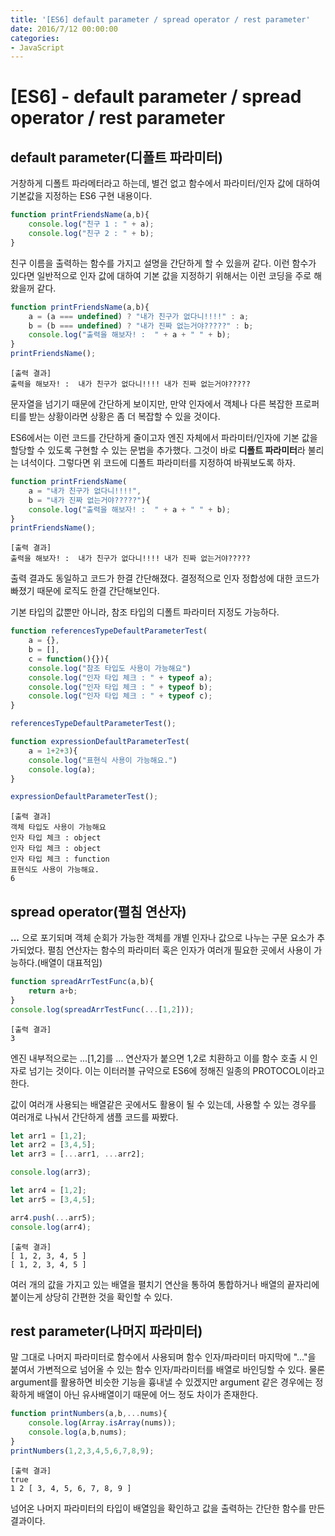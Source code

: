 ```yaml
---
title: '[ES6] default parameter / spread operator / rest parameter'
date: 2016/7/12 00:00:00
categories:
- JavaScript
---
```


# [ES6] - default parameter / spread operator / rest parameter

## default parameter(디폴트 파라미터)
거창하게 디폴트 파라메터라고 하는데, 별건 없고 함수에서 파라미터/인자 값에 대하여 기본값을 지정하는 ES6 구현 내용이다.

```javascript
function printFriendsName(a,b){
	console.log("친구 1 : " + a);
	console.log("친구 2 : " + b); 
}
```

친구 이름을 출력하는 함수를 가지고 설명을 간단하게 할 수 있을꺼 같다. 이런 함수가 있다면 일반적으로 인자 값에 대하여 기본 값을 지정하기 위해서는 이런 코딩을 주로 해왔을꺼 같다.

```javascript
function printFriendsName(a,b){
	a = (a === undefined) ? "내가 친구가 없다니!!!!" : a;
	b = (b === undefined) ? "내가 진짜 없는거야?????" : b;
	console.log("출력을 해보자! :  " + a + " " + b);
}
printFriendsName();
```

```
[출력 결과]
출력을 해보자! :  내가 친구가 없다니!!!! 내가 진짜 없는거야?????
```

문자열을 넘기기 때문에 간단하게 보이지만, 만약 인자에서 객체나 다른 복잡한 프로퍼티를 받는 상황이라면 상황은 좀 더 복잡할 수 있을 것이다. 

ES6에서는 이런 코드를 간단하게 줄이고자 엔진 자체에서 파라미터/인자에 기본 값을 할당할 수 있도록 구현할 수 있는 문법을 추가했다. 그것이 바로 **디폴트 파라미터**라 불리는 녀석이다. 그렇다면 위 코드에 디폴트 파라미터를 지정하여 바꿔보도록 하자.

```javascript
function printFriendsName(
	a = "내가 친구가 없다니!!!!",
	b = "내가 진짜 없는거야?????"){
	console.log("출력을 해보자! :  " + a + " " + b);
}
printFriendsName();
```

```
[출력 결과]
출력을 해보자! :  내가 친구가 없다니!!!! 내가 진짜 없는거야?????
```

출력 결과도 동일하고 코드가 한결 간단해졌다. 결정적으로 인자 정합성에 대한 코드가 빠졌기 때문에 로직도 한결 간단해보인다.

기본 타입의 값뿐만 아니라, 참조 타입의 디폴트 파라미터 지정도 가능하다.

```javascript
function referencesTypeDefaultParameterTest(
	a = {},
	b = [],
	c = function(){}){
	console.log("참조 타입도 사용이 가능해요")
	console.log("인자 타입 체크 : " + typeof a);
	console.log("인자 타입 체크 : " + typeof b);
	console.log("인자 타입 체크 : " + typeof c);	
}

referencesTypeDefaultParameterTest();

function expressionDefaultParameterTest(
	a = 1+2+3){
	console.log("표현식 사용이 가능해요.")
	console.log(a);
}

expressionDefaultParameterTest();
```

```
[출력 결과]
객체 타입도 사용이 가능해요
인자 타입 체크 : object
인자 타입 체크 : object
인자 타입 체크 : function
표현식도 사용이 가능해요.
6
```

## spread operator(펼침 연산자)
**...** 으로 포기되며 객체 순회가 가능한 객체를 개별 인자나 값으로 나누는 구문 요소가 추가되었다. 
펼침 연산자는 함수의 파라미터 혹은 인자가 여러개 필요한 곳에서 사용이 가능하다.(배열이 대표적임)

```javascript
function spreadArrTestFunc(a,b){
	return a+b;
}
console.log(spreadArrTestFunc(...[1,2]));
```

```
[출력 결과]
3
```

엔진 내부적으로는 ...[1,2]를 ... 연산자가 붙으면 1,2로 치환하고 이를 함수 호출 시 인자로 넘기는 것이다. 이는 이터러블 규약으로 ES6에 정해진 일종의 PROTOCOL이라고 한다.

값이 여러개 사용되는 배열같은 곳에서도 활용이 될 수 있는데, 사용할 수 있는 경우를 여러개로 나눠서 간단하게 샘플 코드를 짜봤다.


```javascript
let arr1 = [1,2];
let arr2 = [3,4,5];
let arr3 = [...arr1, ...arr2];

console.log(arr3);

let arr4 = [1,2];
let arr5 = [3,4,5];

arr4.push(...arr5);
console.log(arr4);
```

```
[출력 결과]
[ 1, 2, 3, 4, 5 ]
[ 1, 2, 3, 4, 5 ]
```

여러 개의 값을 가지고 있는 배열을 펼치기 연산을 통하여 통합하거나 배열의 끝자리에 붙이는게 상당히 간편한 것을 확인할 수 있다.


## rest parameter(나머지 파라미터)
말 그대로 나머지 파라미터로 함수에서 사용되며 함수 인자/파라미터 마지막에 "..."을 붙여서 가변적으로 넘어올 수 있는 함수 인자/파라미터를 배열로 바인딩할 수 있다. 
물론 argument를 활용하면 비슷한 기능을 흉내낼 수 있겠지만 argument 같은 경우에는 정확하게 배열이 아닌 유사배열이기 때문에 어느 정도 차이가 존재한다.


```javascript
function printNumbers(a,b,...nums){
	console.log(Array.isArray(nums));
	console.log(a,b,nums);
}
printNumbers(1,2,3,4,5,6,7,8,9);
```

```
[출력 결과]
true
1 2 [ 3, 4, 5, 6, 7, 8, 9 ]
```

넘어온 나머지 파라미터의 타입이 배열임을 확인하고 값을 출력하는 간단한 함수를 만든 결과이다.
